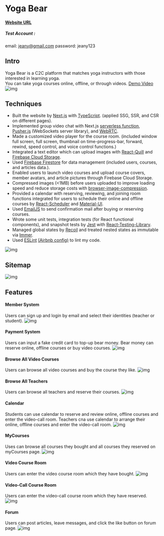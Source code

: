 # Yoga Bear

#### [Website URL](https://yoga-bear.vercel.app/)

##### Test Account :

email: jeany@gmail.com
password: jeany123

## Intro

Yoga Bear is a C2C platform that matches yoga instructors with those interested in learning yoga.  
You can take yoga courses online, offline, or through videos.
[Demo Video](https://drive.google.com/file/d/1-i_b_hHjgJBYPsL0q9M4yLUWrf2o1are/view?usp=share_link)
![img](https://i.imgur.com/bFbe4Sd.png)

## Techniques

- Built the website by [Next.js](https://nextjs.org/) with [TypeScript](https://www.typescriptlang.org/). (applied SSG, SSR, and CSR on different pages).
- Implemented group video chat with Next.js [serverless function](https://vercel.com/docs/concepts/functions/serverless-functions), [Pusher.js](https://pusher.com/) (WebSockets server library), and [WebRTC](https://webrtc.org/).
- Made a customized video player for the course room. (included window full screen, full screen, thumbnail on time-progress-bar, forward, rewind, speed control, and voice control functions.)
- Integrated a text editor which can upload images with [React-Quill](https://www.npmjs.com/package/react-quill) and [Firebase Cloud Storage](https://firebase.google.com/products/storage).
- Used [Firebase Firestore](https://firebase.google.com/products/firestore) for data management (included users, courses, and articles data.).
- Enabled users to launch video courses and upload course covers, member avatars, and article pictures through Firebase Cloud Storage.
- Compressed images (<1MB) before users uploaded to improve loading speed and reduce storage costs with [browser-image-compression](https://www.npmjs.com/package/browser-image-compression).
- Provided a calendar with reserving, reviewing, and joining room functions integrated for users to schedule their online and offline courses by [React-Scheduler](https://devexpress.github.io/devextreme-reactive/react/scheduler/) and [Material-UI](https://mui.com/).
- Used [EmailJS](https://www.emailjs.com/) to send confirmation mail after buying or reserving courses.
- Wrote some unit tests, integration tests (for React functional components), and snapshot tests by [Jest](https://jestjs.io/) with [React-Testing-Library](https://testing-library.com/docs/react-testing-library/intro/).
- Managed global states by [Recoil](https://recoiljs.org/) and treated nested states as immutable via [Immer](https://immerjs.github.io/immer/).
- Used [ESLint](https://eslint.org/) [(Airbnb config)](https://www.npmjs.com/package/eslint-config-airbnb) to lint my code.

![img](https://i.imgur.com/1ruwn00.png)

## Sitemap

![img](https://i.imgur.com/JBTmfIi.png)

## Features

#### Member System

Users can sign up and login by email and select their identities (teacher or student).
![img](https://i.imgur.com/oSua5gf.png)

#### Payment System

Users can input a fake credit card to top-up bear money.
Bear money can reserve online, offline courses or buy video courses.
![img](https://i.imgur.com/24dO2T6.png)

#### Browse All Video Courses

Users can browse all video courses and buy the course they like.
![img](https://i.imgur.com/GebeAg7.png)

#### Browse All Teachers

Users can browse all teachers and reserve their courses.
![img](https://i.imgur.com/VLY8C18.png)

#### Calendar

Students can use calendar to reserve and review online, offline courses and enter the video-call room.
Teachers cna use calendar to arrange their online, offline courses and enter the video-call room.
![img](https://i.imgur.com/3VIyYpK.png)

#### MyCourses

Uses can browse all courses they bought and all courses they reserved on myCourses page.
![img](https://i.imgur.com/IKejd0g.png)

#### Video Course Room

Users can enter the video course room which they have bought.
![img](https://i.imgur.com/Bok1yWJ.png)

#### Video-Call Course Room

Users can enter the video-call course room which they have reserved.
![img](https://i.imgur.com/S0eB7Km.png)

#### Forum

Users can post articles, leave messages, and click the like button on forum page.
![img](https://i.imgur.com/VXxDfKq.png)
